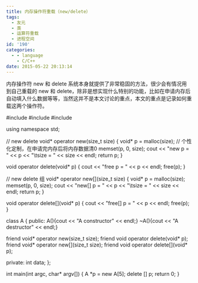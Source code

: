 ```yaml
---
title: 内存操作符重载（new/delete）
tags:
  - 友元
  - 类
  - 运算符重载
  - 进程空间
id: '190'
categories:
  - - language
    - C/C++
date: 2015-05-22 20:13:14
---
```


内存操作符 new 和 delete 系统本身就提供了非常稳固的方法，很少会有情况用到自己重载的 new 和 delete，除非是想实现什么特别的功能，比如在申请内存后自动填入什么数据等等，当然这并不是本文讨论的重点，本文的重点是记录如何重载这两个操作符。
<!-- more -->
#include <iostream>
#include <cstdlib>
#include <cstring>

using namespace std;

// new delete
void\* operator new(size\_t size)
{
void\* p = malloc(size);
// 个性化定制，在申请完内存后将内存数据清0
memset(p, 0, size);
cout << "new p = " << p << "\\tsize = " << size << endl;
return p;
}

void operator delete(void\* p)
{
cout << "free p = " << p << endl;
free(p);
}

// new delete 组
void\* operator new\[\](size\_t size)
{
void\* p = malloc(size);
memset(p, 0, size);
cout << "new\[\] p = " << p << "\\tsize = " << size << endl;
return p;
}

void operator delete\[\](void\* p)
{
cout << "free\[\] p = " << p << endl;
free(p);
}

class A
{
public:
A(){cout << "A constructor" << endl;}
~A(){cout << "A destructor" << endl;}

friend void\* operator new(size\_t size);
friend void operator delete(void\* p);
friend void\* operator new\[\](size\_t size);
friend void operator delete\[\](void\* p);

private:
int data;
};

int main(int argc, char\* argv\[\])
{
A \*p = new A\[5\];
delete \[\] p;
return 0;
}